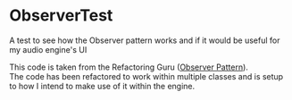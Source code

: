 # ObserverTest

A test to see how the Observer pattern works and if it would be useful for my audio engine's UI<br>

This code is taken from the Refactoring Guru ([Observer Pattern](https://refactoring.guru/design-patterns/observer)). <br>
The code has been refactored to work within multiple classes and is setup to how I intend to make use of it within the engine.
